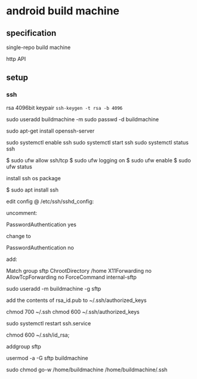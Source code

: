 # android build machine

## specification

single-repo build machine

http API

## setup

### ssh

rsa 4096bit keypair
`ssh-keygen -t rsa -b 4096`

sudo useradd buildmachine -m
sudo passwd -d buildmachine

sudo apt-get install openssh-server



sudo systemctl enable ssh
sudo systemctl start ssh
sudo systemctl status ssh

$ sudo ufw allow ssh/tcp
$ sudo ufw logging on
$ sudo ufw enable
$ sudo ufw status



install ssh os package

$ sudo apt install ssh

edit config @ /etc/ssh/sshd_config:

uncomment:

PasswordAuthentication yes

change to

PasswordAuthentication no

add:

Match group sftp
ChrootDirectory /home
X11Forwarding no
AllowTcpForwarding no
ForceCommand internal-sftp

sudo useradd -m buildmachine -g sftp

add the contents of rsa_id.pub to ~/.ssh/authorized_keys

chmod 700 ~/.ssh
chmod 600 ~/.ssh/authorized_keys


sudo systemctl restart ssh.service

chmod 600 ~/.ssh/id_rsa;

addgroup sftp

usermod -a -G sftp buildmachine

sudo chmod go-w /home/buildmachine /home/buildmachine/.ssh 
